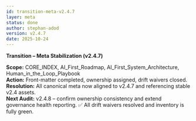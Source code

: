 ```yaml
---
id: transition-meta-v2.4.7
layer: meta
status: done
author: stephan-adod
version: v2.4.7
date: 2025-10-24
---
```

**Transition – Meta Stabilization (v2.4.7)**

**Scope:** CORE_INDEX, AI_First_Roadmap, AI_First_System_Architecture, Human_in_the_Loop_Playbook  
**Action:** Front-matter completed, ownership assigned, drift waivers closed.  
**Resolution:** All canonical meta now aligned to v2.4.7 and referencing stable v2.4 assets.  
**Next Audit:** v2.4.8 – confirm ownership consistency and extend governance health reporting.
✅ All drift waivers resolved and inventory is fully green.
